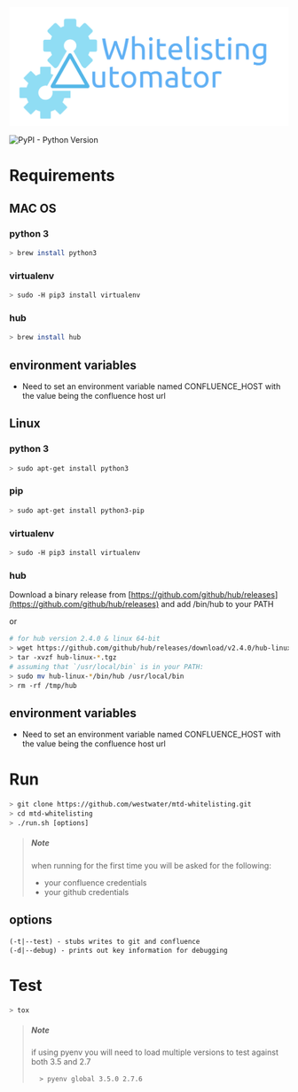 ![Logo](resources/logo.png)

![PyPI - Python Version](https://img.shields.io/pypi/pyversions/Django.svg)

# Requirements

## MAC OS

### python 3

```bash
> brew install python3
```

### virtualenv
```bash
> sudo -H pip3 install virtualenv
``` 

### hub

```bash
> brew install hub
```

## environment variables
- Need to set an environment variable named CONFLUENCE_HOST with the value being the confluence host url


## Linux

### python 3
```bash
> sudo apt-get install python3
```

### pip

```bash
> sudo apt-get install python3-pip
```

### virtualenv
```bash
> sudo -H pip3 install virtualenv
```

### hub

Download a binary release from [https://github.com/github/hub/releases](https://github.com/github/hub/releases) and add /bin/hub to your PATH

or

```bash
# for hub version 2.4.0 & linux 64-bit
> wget https://github.com/github/hub/releases/download/v2.4.0/hub-linux-amd64-2.4.0.tgz -P /tmp/hub && cd /tmp/hub
> tar -xvzf hub-linux-*.tgz
# assuming that `/usr/local/bin` is in your PATH:
> sudo mv hub-linux-*/bin/hub /usr/local/bin
> rm -rf /tmp/hub
```

## environment variables
- Need to set an environment variable named CONFLUENCE_HOST with the value being the confluence host url

# Run

```bash
> git clone https://github.com/westwater/mtd-whitelisting.git
> cd mtd-whitelisting
> ./run.sh [options]
```

> ##### Note
>
> when running for the first time you will be asked for the following:
> - your confluence credentials
> - your github credentials

## options
```
(-t|--test) - stubs writes to git and confluence
(-d|--debug) - prints out key information for debugging
```

# Test
```bash
> tox
```

> ##### Note
>
> if using pyenv you will need to load multiple versions to test against both 3.5 and 2.7
>
>       > pyenv global 3.5.0 2.7.6